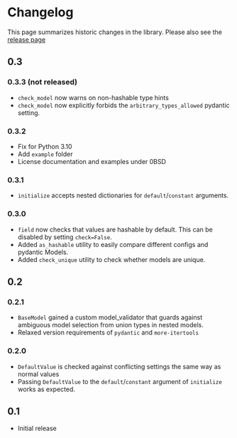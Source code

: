 # Changelog

This page summarizes historic changes in the library. Please also see the
[release page](https://github.com/befelix/pydantic_sweep/releases)

## 0.3

### 0.3.3 (not released)
- `check_model` now warns on non-hashable type hints
- `check_model` now explicitly forbids the `arbitrary_types_allowed` pydantic setting.

### 0.3.2

- Fix for Python 3.10
- Add `example` folder
- License documentation and examples under 0BSD

### 0.3.1

- `initialize` accepts nested dictionaries for `default`/`constant` arguments.

### 0.3.0

- `field` now checks that values are hashable by default. This can be disabled by 
  setting `check=False`.
- Added `as_hashable` utility to easily compare different configs and pydantic Models.
- Added `check_unique` utility to check whether models are unique.

## 0.2

### 0.2.1
- `BaseModel` gained a custom model_validator that guards against ambiguous model
  selection from union types in nested models.
- Relaxed version requirements of `pydantic` and `more-itertools`

### 0.2.0

- `DefaultValue` is checked against conflicting settings the same way as normal values
- Passing `DefaultValue` to the `default`/`constant` argument of `initialize` works as
  expected.

## 0.1

- Initial release
